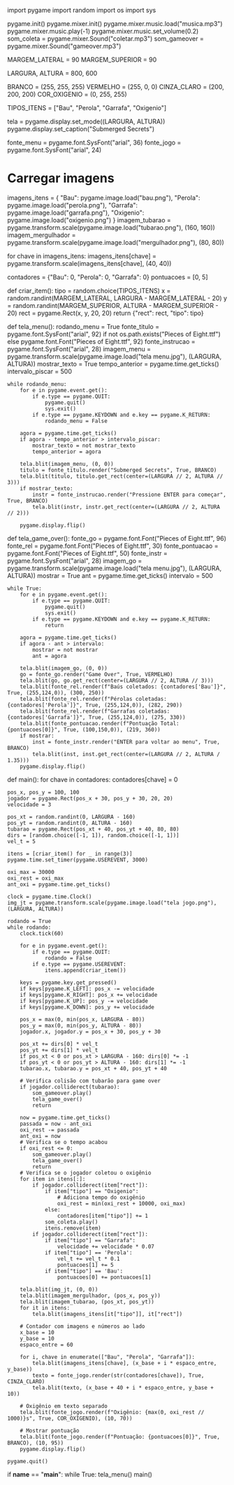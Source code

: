 import pygame
import random
import os
import sys

pygame.init()
pygame.mixer.init()
pygame.mixer.music.load("musica.mp3")
pygame.mixer.music.play(-1)
pygame.mixer.music.set_volume(0.2)
som_coleta = pygame.mixer.Sound("coletar.mp3")
som_gameover = pygame.mixer.Sound("gameover.mp3")


MARGEM_LATERAL = 90
MARGEM_SUPERIOR = 90

LARGURA, ALTURA = 800, 600

BRANCO = (255, 255, 255)
VERMELHO = (255, 0, 0)
CINZA_CLARO = (200, 200, 200)
COR_OXIGENIO = (0, 255, 255)

TIPOS_ITENS = ["Bau", "Perola", "Garrafa", "Oxigenio"]

tela = pygame.display.set_mode((LARGURA, ALTURA))
pygame.display.set_caption("Submerged Secrets")

fonte_menu = pygame.font.SysFont("arial", 36)
fonte_jogo = pygame.font.SysFont("arial", 24)

# Carregar imagens
imagens_itens = {
    "Bau": pygame.image.load("bau.png"),
    "Perola": pygame.image.load("perola.png"),
    "Garrafa": pygame.image.load("garrafa.png"),
    "Oxigenio": pygame.image.load("oxigenio.png")
}
imagem_tubarao = pygame.transform.scale(pygame.image.load("tubarao.png"), (160, 160))
imagem_mergulhador = pygame.transform.scale(pygame.image.load("mergulhador.png"), (80, 80))

for chave in imagens_itens:
    imagens_itens[chave] = pygame.transform.scale(imagens_itens[chave], (40, 40))

contadores = {"Bau": 0, "Perola": 0, "Garrafa": 0}
pontuacoes = [0, 5]


def criar_item():
    tipo = random.choice(TIPOS_ITENS)
    x = random.randint(MARGEM_LATERAL, LARGURA - MARGEM_LATERAL - 20)
    y = random.randint(MARGEM_SUPERIOR, ALTURA - MARGEM_SUPERIOR - 20)
    rect = pygame.Rect(x, y, 20, 20)
    return {"rect": rect, "tipo": tipo}

def tela_menu():
    rodando_menu = True
    fonte_titulo = pygame.font.SysFont("arial", 92) if not os.path.exists("Pieces of Eight.ttf") else pygame.font.Font("Pieces of Eight.ttf", 92)
    fonte_instrucao = pygame.font.SysFont("arial", 28)
    imagem_menu = pygame.transform.scale(pygame.image.load("tela menu.jpg"), (LARGURA, ALTURA))
    mostrar_texto = True
    tempo_anterior = pygame.time.get_ticks()
    intervalo_piscar = 500

    while rodando_menu:
        for e in pygame.event.get():
            if e.type == pygame.QUIT:
                pygame.quit()
                sys.exit()
            if e.type == pygame.KEYDOWN and e.key == pygame.K_RETURN:
                rodando_menu = False

        agora = pygame.time.get_ticks()
        if agora - tempo_anterior > intervalo_piscar:
            mostrar_texto = not mostrar_texto
            tempo_anterior = agora

        tela.blit(imagem_menu, (0, 0))
        titulo = fonte_titulo.render("Submerged Secrets", True, BRANCO)
        tela.blit(titulo, titulo.get_rect(center=(LARGURA // 2, ALTURA // 3)))
        if mostrar_texto:
            instr = fonte_instrucao.render("Pressione ENTER para começar", True, BRANCO)
            tela.blit(instr, instr.get_rect(center=(LARGURA // 2, ALTURA // 2)))

        pygame.display.flip()

def tela_game_over():
    fonte_go = pygame.font.Font("Pieces of Eight.ttf", 96) 
    fonte_rel = pygame.font.Font("Pieces of Eight.ttf", 30)
    fonte_pontuacao = pygame.font.Font("Pieces of Eight.ttf", 50)
    fonte_instr = pygame.font.SysFont("arial", 28)
    imagem_go = pygame.transform.scale(pygame.image.load("tela menu.jpg"), (LARGURA, ALTURA))
    mostrar = True
    ant = pygame.time.get_ticks()
    intervalo = 500

    while True:
        for e in pygame.event.get():
            if e.type == pygame.QUIT:
                pygame.quit()
                sys.exit()
            if e.type == pygame.KEYDOWN and e.key == pygame.K_RETURN:
                return

        agora = pygame.time.get_ticks()
        if agora - ant > intervalo:
            mostrar = not mostrar
            ant = agora

        tela.blit(imagem_go, (0, 0))
        go = fonte_go.render("Game Over", True, VERMELHO)
        tela.blit(go, go.get_rect(center=(LARGURA // 2, ALTURA // 3)))
        tela.blit(fonte_rel.render(f"Baús coletados: {contadores['Bau']}", True, (255,124,0)), (300, 250))
        tela.blit(fonte_rel.render(f"Pérolas coletadas: {contadores['Perola']}", True, (255,124,0)), (282, 290))
        tela.blit(fonte_rel.render(f"Garrafas coletadas: {contadores['Garrafa']}", True, (255,124,0)), (275, 330))
        tela.blit(fonte_pontuacao.render(f"Pontuação Total: {pontuacoes[0]}", True, (100,150,0)), (219, 360))
        if mostrar:
            inst = fonte_instr.render("ENTER para voltar ao menu", True, BRANCO)
            tela.blit(inst, inst.get_rect(center=(LARGURA // 2, ALTURA / 1.35)))
        pygame.display.flip()

def main():
    for chave in contadores:
        contadores[chave] = 0

    pos_x, pos_y = 100, 100
    jogador = pygame.Rect(pos_x + 30, pos_y + 30, 20, 20)
    velocidade = 3

    pos_xt = random.randint(0, LARGURA - 160)
    pos_yt = random.randint(0, ALTURA - 160)
    tubarao = pygame.Rect(pos_xt + 40, pos_yt + 40, 80, 80)
    dirs = [random.choice([-1, 1]), random.choice([-1, 1])]
    vel_t = 5

    itens = [criar_item() for _ in range(3)]
    pygame.time.set_timer(pygame.USEREVENT, 3000)

    oxi_max = 30000
    oxi_rest = oxi_max
    ant_oxi = pygame.time.get_ticks()

    clock = pygame.time.Clock()
    img_jt = pygame.transform.scale(pygame.image.load("tela jogo.png"), (LARGURA, ALTURA))

    rodando = True
    while rodando:
        clock.tick(60)

        for e in pygame.event.get():
            if e.type == pygame.QUIT:
                rodando = False
            if e.type == pygame.USEREVENT:
                itens.append(criar_item())

        keys = pygame.key.get_pressed()
        if keys[pygame.K_LEFT]: pos_x -= velocidade
        if keys[pygame.K_RIGHT]: pos_x += velocidade
        if keys[pygame.K_UP]: pos_y -= velocidade
        if keys[pygame.K_DOWN]: pos_y += velocidade

        pos_x = max(0, min(pos_x, LARGURA - 80))
        pos_y = max(0, min(pos_y, ALTURA - 80))
        jogador.x, jogador.y = pos_x + 30, pos_y + 30

        pos_xt += dirs[0] * vel_t
        pos_yt += dirs[1] * vel_t
        if pos_xt < 0 or pos_xt > LARGURA - 160: dirs[0] *= -1
        if pos_yt < 0 or pos_yt > ALTURA - 160: dirs[1] *= -1
        tubarao.x, tubarao.y = pos_xt + 40, pos_yt + 40

        # Verifica colisão com tubarão para game over
        if jogador.colliderect(tubarao):
            som_gameover.play()
            tela_game_over()
            return

        now = pygame.time.get_ticks()
        passada = now - ant_oxi
        oxi_rest -= passada
        ant_oxi = now
        # Verifica se o tempo acabou
        if oxi_rest <= 0:
            som_gameover.play()
            tela_game_over()
            return
        # Verifica se o jogador coletou o oxigênio 
        for item in itens[:]:
            if jogador.colliderect(item["rect"]):
                if item["tipo"] == "Oxigenio":
                    # Adiciona tempo do oxigênio
                    oxi_rest = min(oxi_rest + 10000, oxi_max)
                else:
                    contadores[item["tipo"]] += 1
                som_coleta.play()
                itens.remove(item)
            if jogador.colliderect(item["rect"]):
                if item["tipo"] == "Garrafa":
                    velocidade += velocidade * 0.07
                if item["tipo"] == 'Perola':
                    vel_t += vel_t * 0.1
                    pontuacoes[1] += 5
                if item["tipo"] == 'Bau':
                    pontuacoes[0] += pontuacoes[1]
        
        tela.blit(img_jt, (0, 0))
        tela.blit(imagem_mergulhador, (pos_x, pos_y))
        tela.blit(imagem_tubarao, (pos_xt, pos_yt))
        for it in itens:
            tela.blit(imagens_itens[it["tipo"]], it["rect"])

        # Contador com imagens e números ao lado
        x_base = 10
        y_base = 10
        espaco_entre = 60

        for i, chave in enumerate(["Bau", "Perola", "Garrafa"]):
            tela.blit(imagens_itens[chave], (x_base + i * espaco_entre, y_base))
            texto = fonte_jogo.render(str(contadores[chave]), True, CINZA_CLARO)
            tela.blit(texto, (x_base + 40 + i * espaco_entre, y_base + 10))

        # Oxigênio em texto separado
        tela.blit(fonte_jogo.render(f"Oxigênio: {max(0, oxi_rest // 1000)}s", True, COR_OXIGENIO), (10, 70))

        # Mostrar pontuação
        tela.blit(fonte_jogo.render(f"Pontuação: {pontuacoes[0]}", True, BRANCO), (10, 95))
        pygame.display.flip()

    pygame.quit()

if __name__ == "__main__":
    while True:
        tela_menu()
        main()
